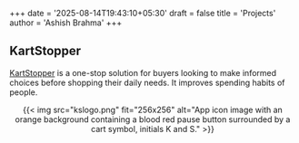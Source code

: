 +++
date = '2025-08-14T19:43:10+05:30'
draft = false
title = 'Projects'
author = 'Ashish Brahma'
+++

## KartStopper

[KartStopper](https://github.com/ashish-brahma/KartStopper) is a one-stop solution for buyers looking to make informed choices before shopping their daily needs. It improves spending habits of people.

<div align="center">
{{< img src="kslogo.png" fit="256x256" alt="App icon image with an orange background containing a blood red pause button surrounded by a cart symbol, initials K and S." >}}
</div> 


